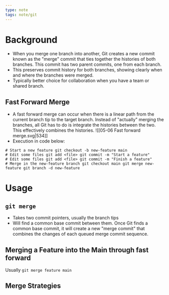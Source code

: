 ```yaml
---
type: note
tags: note/git
---
```

# Background
- When you merge one branch into another, Git creates a new commit known as the "merge" commit that ties together the histories of both branches. This commit has two parent commits, one from each branch. 
- This preserves commit history for both branches, showing clearly when and where the branches were merged.
- Typically better choice for collaboration when you have a team or shared branch. 

## Fast Forward Merge
- A fast forward merge can occur when there is a linear path from the current branch tip to the target branch. Instead of "actually" merging the branches, all Git has to do is integrate the histories between the two. This effectively combines the histories. 
![[05-06 Fast forward merge.svg|534]]
- Execution in code below:
```shell
# Start a new feature git checkout -b new-feature main # Edit some files git add <file> git commit -m "Start a feature" # Edit some files git add <file> git commit -m "Finish a feature" # Merge in the new-feature branch git checkout main git merge new-feature git branch -d new-feature
```

# Usage
## `git merge`
- Takes two commit pointers, usually the branch tips
- Will find a common base commit between them. Once Git finds a common base commit, it will create a new "merge commit" that combines the changes of each queued merge commit sequence. 

## Merging a Feature into the Main through fast forward
Usually `git merge feature main`

## Merge Strategies